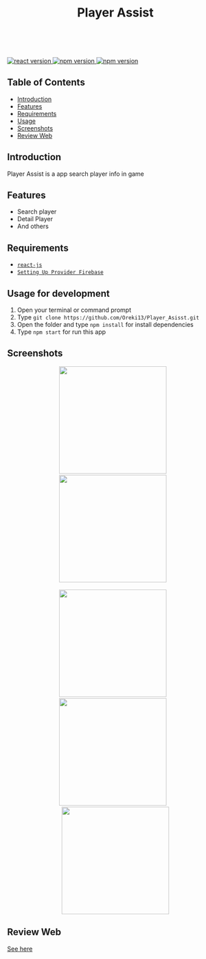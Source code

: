 <h1 align='center'>Player Assist</h1><br/><br /><br />

<br/>

<a href="#">
  <img src="https://img.shields.io/badge/ReactJs-v16.10.2-blue" alt="react version">
</a>
<a href="#">
  <img src="https://img.shields.io/badge/Node-v12.10.0-green" alt="npm version">
</a>
<a href="#">
  <img src="https://img.shields.io/badge/Firebase-7.2.0-yellow.svg?style=flat-square" alt="npm version">
</a>

## Table of Contents

- [Introduction](#introduction)
- [Features](#features)
- [Requirements](#requirements)
- [Usage](#usage-for-development)
- [Screenshots](#screenshots)
- [Review Web](#release-apk)

## Introduction

Player Assist is a app search player info in game

## Features

- Search player
- Detail Player
- And others

## Requirements

- [`react-js`](https://reactjs.org/)
- [`Setting Up Provider Firebase`](https://console.firebase.google.com)

## Usage for development

1. Open your terminal or command prompt
2. Type `git clone https://github.com/Oreki13/Player_Asisst.git`
3. Open the folder and type `npm install` for install dependencies
4. Type `npm start` for run this app

## Screenshots

  <p align="center">
    <span>
      <img src="https://i.imgur.com/7gOcZiy.png" width="250px" />
      &nbsp;&nbsp;
      <img src="https://i.imgur.com/yVUxLLg.png" width="250px" />
      &nbsp;&nbsp;
    </span>
  </p>
<p align="center">
    <span>
      <img src="https://i.imgur.com/I95uyyC.png" width="250px" />
      &nbsp;&nbsp;
      <img src="https://i.imgur.com/AHPqd3B.png" width="250px" />
      &nbsp;&nbsp;
      <img src="https://i.imgur.com/ZZm75U8.png" width="250px" />
    </span>
  </p>
  
## Review Web
<a href="https://player-assist.herokuapp.com/">
  See here
</a>
